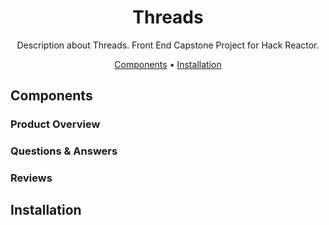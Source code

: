 <div align="center">

# Threads

Description about Threads. Front End Capstone Project for Hack Reactor.

[Components](#getting-started) •
[Installation](#installation)

<!-- Gif of our page.  -->

</div>

## Components
### Product Overview

### Questions & Answers

### Reviews


## Installation

<!-- # Instructions for development

---

## Working on your branch

The [Feature Branch Workflow](https://www.atlassian.com/git/tutorials/comparing-workflows/feature-branch-workflow) assumes *one central repository* and the `main` branch represents the official project history.

Instead of committing directly to your local `main` branch, create a **new** branch to work on a **particular feature**. Feature branches should have *descriptive names* (e.g., "animated-menu-items").

Feature branches can (and *should*) be pushed to the central repository (on GitHub). The only *special* branch is `main`. **Don't ever push anything to** `main`! The following is a brief overview of how to do your work:

### 1. Start with the main branch

All feature branches are created off the latest code state of a project. Assume that the `main` branch on GitHub is always up-to-date. First, check out the `main` branch on your machine, pull the latest updates, and reset the repo's local copy of `main` to match the latest version:
```
git checkout main
git fetch origin
git reset --hard origin/main
```

### 2. Create a new feature branch

Use a **separate branch for each feature/issue you work on**. You can create a branch and check it out in one command as follows:
```
git checkout -b new-branch-name
```

### 3. Update, add, and commit changes

**On your feature branch**, you can edit, stage, and commit changes as usual.
```
git status
git add some_file
git commit -m "Some descriptive message--better messages help when we need to undo changes"
```

### 4. Push feature branch to remote (GitHub)

When ready, push your commits, updating the feature branch on GitHub. It's a good idea to push the feature branch up to the central repository so we can see what you're doing. To push `new-branch-name` to the central repository (GitHub), issue:
```
git push -u origin new-branch-name
```

**NOTE**: The `-u` flag adds the local branch you created in step 2 as a remote tracking branch. After setting up the tracking branch, `git push` can be invoked without any parameters to automatically push the `new-branch-name` branch to the central repo (GitHub).

### 5. Done implementing the feature? Create a pull request!

When you've finished implementing and testing the feature your branch was created to work on, create a pull request through GitHub.

## Running your code

1. Make sure you're working on the correct branch!

2. Open two terminal tabs and navigate to the root directory.

3. In one tab, run `npm start` to start the node server, which serves up static files from the /client/dist directory.

4. In the second tab, run `npm run react-dev`, which uses webpack to regenerate the `bundle.js` file when you save changes to one of your components.

5. Navigate to `localhost:3000` in your browser. -->
